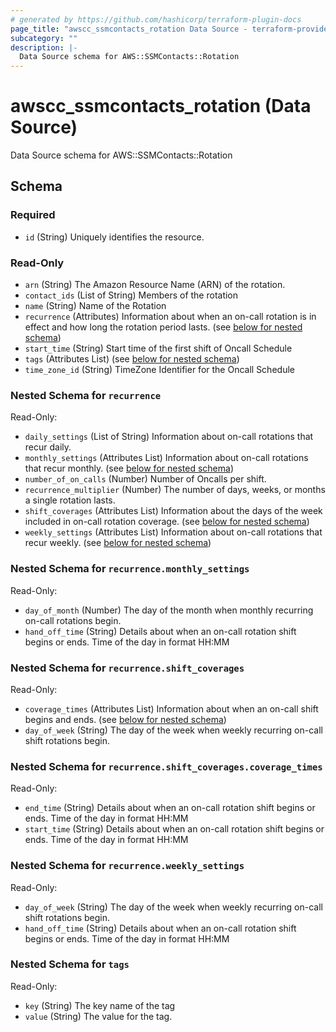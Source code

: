 ```yaml
---
# generated by https://github.com/hashicorp/terraform-plugin-docs
page_title: "awscc_ssmcontacts_rotation Data Source - terraform-provider-awscc"
subcategory: ""
description: |-
  Data Source schema for AWS::SSMContacts::Rotation
---
```


# awscc_ssmcontacts_rotation (Data Source)

Data Source schema for AWS::SSMContacts::Rotation



<!-- schema generated by tfplugindocs -->
## Schema

### Required

- `id` (String) Uniquely identifies the resource.

### Read-Only

- `arn` (String) The Amazon Resource Name (ARN) of the rotation.
- `contact_ids` (List of String) Members of the rotation
- `name` (String) Name of the Rotation
- `recurrence` (Attributes) Information about when an on-call rotation is in effect and how long the rotation period lasts. (see [below for nested schema](#nestedatt--recurrence))
- `start_time` (String) Start time of the first shift of Oncall Schedule
- `tags` (Attributes List) (see [below for nested schema](#nestedatt--tags))
- `time_zone_id` (String) TimeZone Identifier for the Oncall Schedule

<a id="nestedatt--recurrence"></a>
### Nested Schema for `recurrence`

Read-Only:

- `daily_settings` (List of String) Information about on-call rotations that recur daily.
- `monthly_settings` (Attributes List) Information about on-call rotations that recur monthly. (see [below for nested schema](#nestedatt--recurrence--monthly_settings))
- `number_of_on_calls` (Number) Number of Oncalls per shift.
- `recurrence_multiplier` (Number) The number of days, weeks, or months a single rotation lasts.
- `shift_coverages` (Attributes List) Information about the days of the week included in on-call rotation coverage. (see [below for nested schema](#nestedatt--recurrence--shift_coverages))
- `weekly_settings` (Attributes List) Information about on-call rotations that recur weekly. (see [below for nested schema](#nestedatt--recurrence--weekly_settings))

<a id="nestedatt--recurrence--monthly_settings"></a>
### Nested Schema for `recurrence.monthly_settings`

Read-Only:

- `day_of_month` (Number) The day of the month when monthly recurring on-call rotations begin.
- `hand_off_time` (String) Details about when an on-call rotation shift begins or ends. Time of the day in format HH:MM


<a id="nestedatt--recurrence--shift_coverages"></a>
### Nested Schema for `recurrence.shift_coverages`

Read-Only:

- `coverage_times` (Attributes List) Information about when an on-call shift begins and ends. (see [below for nested schema](#nestedatt--recurrence--shift_coverages--coverage_times))
- `day_of_week` (String) The day of the week when weekly recurring on-call shift rotations begin.

<a id="nestedatt--recurrence--shift_coverages--coverage_times"></a>
### Nested Schema for `recurrence.shift_coverages.coverage_times`

Read-Only:

- `end_time` (String) Details about when an on-call rotation shift begins or ends. Time of the day in format HH:MM
- `start_time` (String) Details about when an on-call rotation shift begins or ends. Time of the day in format HH:MM



<a id="nestedatt--recurrence--weekly_settings"></a>
### Nested Schema for `recurrence.weekly_settings`

Read-Only:

- `day_of_week` (String) The day of the week when weekly recurring on-call shift rotations begin.
- `hand_off_time` (String) Details about when an on-call rotation shift begins or ends. Time of the day in format HH:MM



<a id="nestedatt--tags"></a>
### Nested Schema for `tags`

Read-Only:

- `key` (String) The key name of the tag
- `value` (String) The value for the tag.


